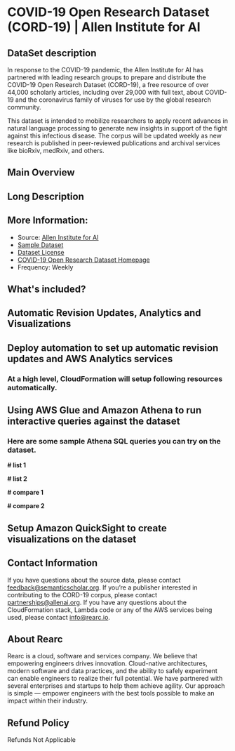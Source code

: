 # COVID-19 Open Research Dataset (CORD-19) | Allen Institute for AI

## DataSet description
In response to the COVID-19 pandemic, the Allen Institute for AI has partnered with leading research groups to prepare and distribute the COVID-19 Open Research Dataset (CORD-19), a free resource of over 44,000 scholarly articles, including over 29,000 with full text, about COVID-19 and the coronavirus family of viruses for use by the global research community.

This dataset is intended to mobilize researchers to apply recent advances in natural language processing to generate new insights in support of the fight against this infectious disease. The corpus will be updated weekly as new research is published in peer-reviewed publications and archival services like bioRxiv, medRxiv, and others.

## Main Overview

## Long Description

## More Information:
- Source: [Allen Institute for AI](https://allenai.org/)  
- [Sample Dataset](https://s3.amazonaws.com/rearc-data-provider/covid-19-open-research/public/sample.csv)   
- [Dataset License](https://ai2-semanticscholar-cord-19.s3-us-west-2.amazonaws.com/2020-03-13/COVID.DATA.LIC.AGMT.pdf)    
- [COVID-19 Open Research Dataset Homepage](https://pages.semanticscholar.org/coronavirus-research)    
- Frequency: Weekly

## What's included?

## Automatic Revision Updates, Analytics and Visualizations

## Deploy automation to set up automatic revision updates and AWS Analytics services

### At a high level, CloudFormation will setup following resources automatically.

## Using AWS Glue and Amazon Athena to run interactive queries against the dataset

### Here are some sample Athena SQL queries you can try on the dataset.

**# list 1**

**# list 2**

**# compare 1**

**# compare 2**

## Setup Amazon QuickSight to create visualizations on the dataset

## Contact Information
If you have questions about the source data, please contact feedback@semanticscholar.org. If you’re a publisher interested in contributing to the CORD-19 corpus, please contact partnerships@allenai.org. If you have any questions about the CloudFormation stack, Lambda code or any of the AWS services being used, please contact info@rearc.io.

## About Rearc
Rearc is a cloud, software and services company. We believe that empowering engineers drives innovation. Cloud-native architectures, modern software and data practices, and the ability to safely experiment can enable engineers to realize their full potential. We have partnered with several enterprises and startups to help them achieve agility. Our approach is simple — empower engineers with the best tools possible to make an impact within their industry.

## Refund Policy  
Refunds Not Applicable
